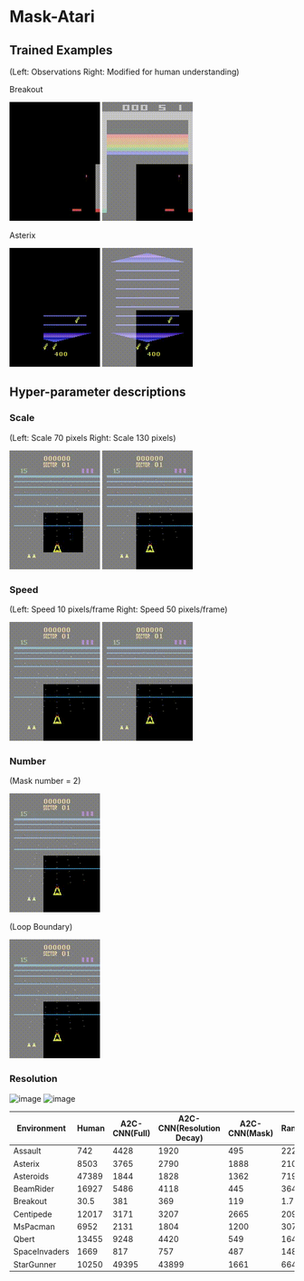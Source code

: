# Mask-Atari

## Trained Examples 

(Left: Observations Right: Modified for human understanding)

Breakout

![image](https://github.com/celarex/Mask-Atari/blob/main/Animations/BreakoutBlack.gif)
![image](https://github.com/celarex/Mask-Atari/blob/main/Animations/Breakout.gif)

Asterix

![image](https://github.com/celarex/Mask-Atari/blob/main/Animations/AsterixBlack.gif)
![image](https://github.com/celarex/Mask-Atari/blob/main/Animations/Asterix.gif)

## Hyper-parameter descriptions

### Scale

(Left: Scale 70 pixels Right: Scale 130 pixels)

![image](https://github.com/celarex/Mask-Atari/blob/main/Animations/BeamRiderScale70.gif)
![image](https://github.com/celarex/Mask-Atari/blob/main/Animations/BeamRiderScale130.gif)

### Speed

(Left: Speed 10 pixels/frame Right: Speed 50 pixels/frame)

![image](https://github.com/celarex/Mask-Atari/blob/main/Animations/BeamRiderSpeed10.gif)
![image](https://github.com/celarex/Mask-Atari/blob/main/Animations/BeamRiderSpeed50.gif)

### Number

(Mask number = 2)

![image](https://github.com/celarex/Mask-Atari/blob/main/Animations/BeamRiderNumber2.gif)

(Loop Boundary)

![image](https://github.com/celarex/Mask-Atari/blob/main/Animations/BeamRiderLoopBoundary.gif)

### Resolution

<!--
![image](https://github.com/celarex/Mask-Atari/blob/main/Animations/BreakoutResolutionBlack.gif)
![image](https://github.com/celarex/Mask-Atari/blob/main/Animations/BreakoutResolution.gif)
-->
![image](https://github.com/celarex/Mask-Atari/blob/main/Animations/BeamRiderResolutionBlack.gif)
![image](https://github.com/celarex/Mask-Atari/blob/main/Animations/BeamRiderResolution.gif)

|  Environment  |  Human  |  A2C-CNN(Full)  | A2C-CNN(Resolution Decay) |  A2C-CNN(Mask)  |  Random  |
|  ----  |  ----  |  ----  | ---- |  ----  |  ----  |
|  Assault  |  742  |  4428  | 1920 |  495  |  222  |
|  Asterix  |  8503  |  3765  | 2790 |  1888  |  210  |
|  Asteroids  |  47389  |  1844  | 1828 |  1362  |  719  |
|  BeamRider  |  16927  |  5486  | 4118 |  445  |  364  |
|  Breakout  |  30.5  |  381  | 369 |  119  |  1.7  |
|  Centipede  |  12017  |  3171  | 3207 |  2665  |  2091  |
|  MsPacman  |  6952  |  2131  | 1804 |  1200  |  307  |
|  Qbert  |  13455  |  9248  | 4420 |  549  |  164  |
|  SpaceInvaders  |  1669  |  817  | 757 |  487  |  148  |
|  StarGunner  |  10250  |  49395  | 43899 |  1661  |  664  |


